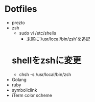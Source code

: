 # Dotfiles

- prezto
- zsh
	- sudo vi /etc/shells
		- 末尾に'/usr/local/bin/zsh'を追記
	# shellをzshに変更
	- chsh -s /usr/local/bin/zsh
- Golang
- ruby
- symboliclink
- iTerm color scheme
